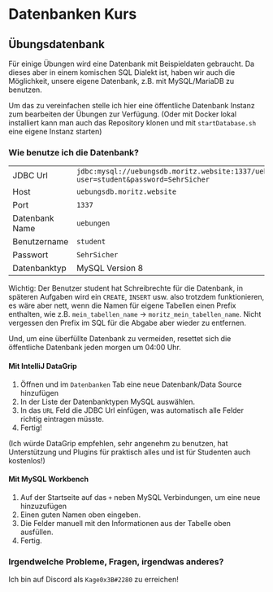 # Datenbanken Kurs

## Übungsdatenbank

Für einige Übungen wird eine Datenbank mit Beispieldaten gebraucht.
Da dieses aber in einem komischen SQL Dialekt ist, haben wir auch die Möglichkeit, unsere eigene Datenbank,
z.B. mit MySQL/MariaDB zu benutzen.

Um das zu vereinfachen stelle ich hier eine öffentliche Datenbank Instanz zum bearbeiten der Übungen zur Verfügung.
(Oder mit Docker lokal installiert kann man auch das Repository klonen und mit `startDatabase.sh` eine eigene Instanz starten)

### Wie benutze ich die Datenbank?


|  | |
| ---  | --- |
| JDBC Url | `jdbc:mysql://uebungsdb.moritz.website:1337/uebungen?user=student&password=SehrSicher` |
| Host | `uebungsdb.moritz.website` |
| Port | `1337` |
| Datenbank Name | `uebungen` |
| Benutzername | `student` |
| Passwort | `SehrSicher` |
| Datenbanktyp | MySQL Version 8 |

Wichtig: Der Benutzer student hat Schreibrechte für die Datenbank, in späteren Aufgaben wird ein `CREATE`, `INSERT` usw.
also trotzdem funktionieren, es wäre aber nett, wenn die Namen für eigene Tabellen einen Prefix
enthalten, wie z.B. `mein_tabellen_name` -> `moritz_mein_tabellen_name`. Nicht vergessen den Prefix im SQL für die
Abgabe aber wieder zu entfernen.

Und, um eine überfüllte Datenbank zu vermeiden, resettet sich die öffentliche Datenbank jeden morgen um 04:00 Uhr.

#### Mit IntelliJ DataGrip

1. Öffnen und im `Datenbanken` Tab eine neue Datenbank/Data Source hinzufügen
2. In der Liste der Datenbanktypen MySQL auswählen.
3. In das `URL` Feld die JDBC Url einfügen, was automatisch alle Felder richtig eintragen müsste.
4. Fertig!

(Ich würde DataGrip empfehlen, sehr angenehm zu benutzen,
hat Unterstützung und Plugins für praktisch alles und ist für Studenten auch kostenlos!)

#### Mit MySQL Workbench

1. Auf der Startseite auf das `+` neben MySQL Verbindungen, um eine neue hinzuzufügen
2. Einen guten Namen oben eingeben.
3. Die Felder manuell mit den Informationen aus der Tabelle oben ausfüllen.
4. Fertig.

### Irgendwelche Probleme, Fragen, irgendwas anderes?

Ich bin auf Discord als `Kage0x3B#2280` zu erreichen!